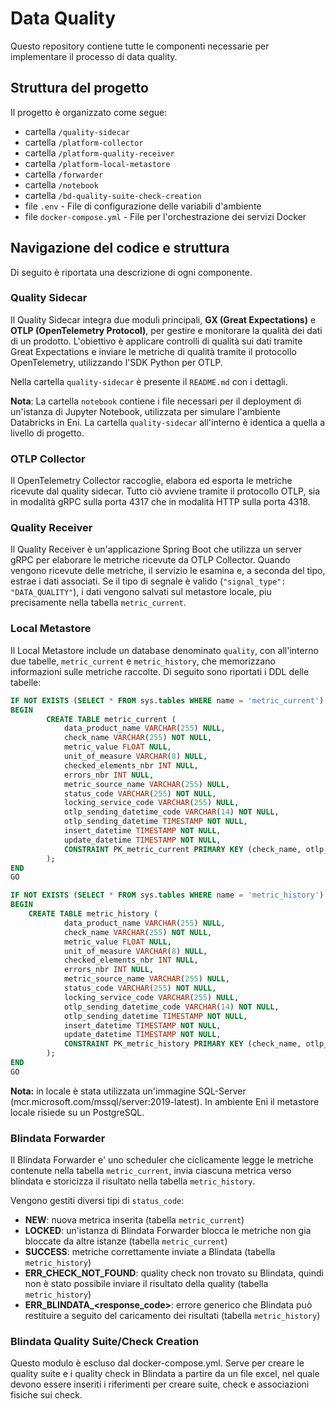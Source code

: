 # Data Quality

Questo repository contiene tutte le componenti necessarie per implementare il processo di data quality.

## Struttura del progetto
Il progetto è organizzato come segue:

- cartella `/quality-sidecar` 
- cartella `/platform-collector`  
- cartella `/platform-quality-receiver` 
- cartella `/platform-local-metastore` 
- cartella `/forwarder` 
- cartella `/notebook` 
- cartella `/bd-quality-suite-check-creation`  
- file `.env`  - File di configurazione delle variabili d'ambiente
- file `docker-compose.yml`  - File per l'orchestrazione dei servizi Docker


## Navigazione del codice e struttura
Di seguito è riportata una descrizione di ogni componente.

### Quality Sidecar
Il Quality Sidecar integra due moduli principali, **GX (Great Expectations)** e **OTLP (OpenTelemetry Protocol)**, per gestire e monitorare la qualità dei dati di un prodotto. L'obiettivo è applicare controlli di qualità sui dati tramite Great Expectations e inviare le metriche di qualità tramite il protocollo OpenTelemetry, utilizzando l'SDK Python per OTLP.

Nella cartella `quality-sidecar` è presente il `README.md` con i dettagli.

**Nota**: La cartella `notebook` contiene i file necessari per il deployment di un'istanza di Jupyter Notebook, utilizzata per simulare l'ambiente Databricks in Eni. La cartella `quality-sidecar` all'interno è identica a quella a livello di progetto.

### OTLP Collector
Il OpenTelemetry Collector raccoglie, elabora ed esporta le metriche ricevute dal quality sidecar. Tutto ciò avviene tramite il protocollo OTLP, sia in modalità gRPC sulla porta 4317 che in modalità HTTP sulla porta 4318.

### Quality Receiver
Il Quality Receiver è un'applicazione Spring Boot che utilizza un server gRPC per elaborare le metriche ricevute da OTLP Collector.
Quando vengono ricevute delle metriche, il servizio le esamina e, a seconda del tipo, estrae i dati associati. Se il tipo di segnale è valido (`"signal_type": "DATA_QUALITY"`), i dati vengono salvati sul metastore locale, piu precisamente nella tabella `metric_current`.

### Local Metastore
Il Local Metastore include un database denominato `quality`, con all'interno due tabelle, `metric_current` e `metric_history`, che memorizzano informazioni sulle metriche raccolte. Di seguito sono riportati i DDL delle tabelle:
```SQL
IF NOT EXISTS (SELECT * FROM sys.tables WHERE name = 'metric_current')
BEGIN
        CREATE TABLE metric_current (
            data_product_name VARCHAR(255) NULL,
            check_name VARCHAR(255) NOT NULL,
            metric_value FLOAT NULL,
            unit_of_measure VARCHAR(8) NULL,
            checked_elements_nbr INT NULL,
            errors_nbr INT NULL,
            metric_source_name VARCHAR(255) NULL,
            status_code VARCHAR(255) NOT NULL,
            locking_service_code VARCHAR(255) NULL,
            otlp_sending_datetime_code VARCHAR(14) NOT NULL,
            otlp_sending_datetime TIMESTAMP NOT NULL,
            insert_datetime TIMESTAMP NOT NULL,
            update_datetime TIMESTAMP NOT NULL,
            CONSTRAINT PK_metric_current PRIMARY KEY (check_name, otlp_sending_datetime_code)
        );
END
GO

IF NOT EXISTS (SELECT * FROM sys.tables WHERE name = 'metric_history')
BEGIN
    CREATE TABLE metric_history (
            data_product_name VARCHAR(255) NULL,
            check_name VARCHAR(255) NOT NULL,
            metric_value FLOAT NULL,
            unit_of_measure VARCHAR(8) NULL,
            checked_elements_nbr INT NULL,
            errors_nbr INT NULL,
            metric_source_name VARCHAR(255) NULL,
            status_code VARCHAR(255) NOT NULL,
            locking_service_code VARCHAR(255) NULL,
            otlp_sending_datetime_code VARCHAR(14) NOT NULL,
            otlp_sending_datetime TIMESTAMP NOT NULL,
            insert_datetime TIMESTAMP NOT NULL,
            update_datetime TIMESTAMP NOT NULL,
            CONSTRAINT PK_metric_history PRIMARY KEY (check_name, otlp_sending_datetime_code)
        );
END
GO
```
**Nota:** in locale è stata utilizzata un'immagine SQL-Server (mcr.microsoft.com/mssql/server:2019-latest). In ambiente Eni il metastore locale risiede su un PostgreSQL.

### Blindata Forwarder
Il Blindata Forwarder e' uno scheduler che ciclicamente legge le metriche contenute nella tabella `metric_current`, invia ciascuna metrica verso blindata e storicizza il risultato nella tabella `metric_history`.

Vengono gestiti diversi tipi di `status_code`:

- **NEW**: nuova metrica inserita (tabella `metric_current`)
- **LOCKED**: un'istanza di Blindata Forwarder blocca le metriche non gia bloccate da altre istanze (tabella `metric_current`)
- **SUCCESS**: metriche correttamente inviate a Blindata (tabella `metric_history`)
- **ERR_CHECK_NOT_FOUND**: quality check non trovato su Blindata, quindi non è stato possibile inviare il risultato della quality (tabella `metric_history`)
- **ERR_BLINDATA_<response_code>**: errore generico che Blindata può restituire a seguito del caricamento dei risultati (tabella `metric_history`)

### Blindata Quality Suite/Check Creation
Questo modulo è escluso dal docker-compose.yml. Serve per creare le quality suite e i quality check in Blindata a partire da un file excel, nel quale devono essere inseriti i riferimenti per creare suite, check e associazioni fisiche sui check.
